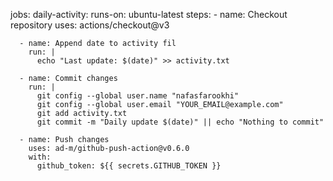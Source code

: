 jobs:
  daily-activity:
    runs-on: ubuntu-latest
    steps:
      - name: Checkout repository
        uses: actions/checkout@v3

      - name: Append date to activity fil
        run: |
          echo "Last update: $(date)" >> activity.txt

      - name: Commit changes
        run: |
          git config --global user.name "nafasfarookhi"
          git config --global user.email "YOUR_EMAIL@example.com"
          git add activity.txt
          git commit -m "Daily update $(date)" || echo "Nothing to commit"

      - name: Push changes
        uses: ad-m/github-push-action@v0.6.0
        with:
          github_token: ${{ secrets.GITHUB_TOKEN }}
